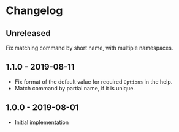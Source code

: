 # Changelog

<!-- There is always Unreleased section on the top. Subsections (Add, Changed, Fix, Removed) should be Add as needed. -->
## Unreleased
Fix matching command by short name, with multiple namespaces.

## 1.1.0 - 2019-08-11
- Fix format of the default value for required `Options` in the help.
- Match command by partial name, if it is unique.

## 1.0.0 - 2019-08-01
- Initial implementation
